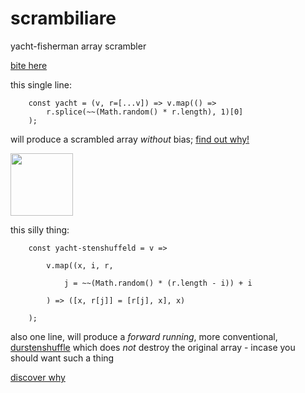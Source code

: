 # scrambiliare
yacht-fisherman array scrambler

[bite here](https://queviva.github.io/yacht-fisher/)

this single line:

```
    const yacht = (v, r=[...v]) => v.map(() =>
        r.splice(~~(Math.random() * r.length), 1)[0]
    );
```

will produce a scrambled array _without_ bias;
[find out why!](https://queviva.github.io/yacht-fisher/)

<img src="yacht.png" width="100px">

this silly thing:
```
    const yacht-stenshuffeld = v =>
        
        v.map((x, i, r,
        
            j = ~~(Math.random() * (r.length - i)) + i
            
        ) => ([x, r[j]] = [r[j], x], x)
        
    );
```
also one line, will produce a _forward running_,
more conventional,
[durstenshuffle](https://queviva.github.io/yacht-fisher/)
which does _not_ destroy the original array - incase you
should want such a thing

[discover why](https://queviva.github.io/yacht-fisher/)



